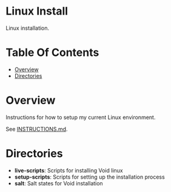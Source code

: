 # Linux Install
Linux installation.

# Table Of Contents
- [Overview](#overview)
- [Directories](#directories)

# Overview
Instructions for how to setup my current Linux environment.  

See [INSTRUCTIONS.md](INSTRUCTIONS.md).

# Directories
- **live-scripts**: Scripts for installing Void linux
- **setup-scripts**: Scripts for setting up the installation process
- **salt**: Salt states for Void installation
